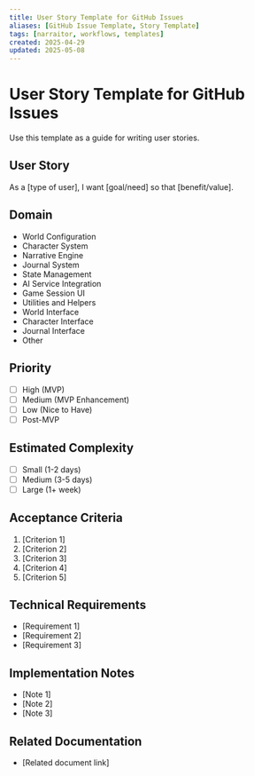 ```yaml
---
title: User Story Template for GitHub Issues
aliases: [GitHub Issue Template, Story Template]
tags: [narraitor, workflows, templates]
created: 2025-04-29
updated: 2025-05-08
---
```


# User Story Template for GitHub Issues

Use this template as a guide for writing user stories.

## User Story
As a [type of user], I want [goal/need] so that [benefit/value].

## Domain
- World Configuration
- Character System
- Narrative Engine
- Journal System
- State Management
- AI Service Integration
- Game Session UI
- Utilities and Helpers
- World Interface
- Character Interface
- Journal Interface
- Other

## Priority
- [ ] High (MVP)
- [ ] Medium (MVP Enhancement)
- [ ] Low (Nice to Have)
- [ ] Post-MVP

## Estimated Complexity
- [ ] Small (1-2 days)
- [ ] Medium (3-5 days)
- [ ] Large (1+ week)

## Acceptance Criteria
1. [Criterion 1]
2. [Criterion 2]
3. [Criterion 3]
4. [Criterion 4]
5. [Criterion 5]

## Technical Requirements
- [Requirement 1]
- [Requirement 2]
- [Requirement 3]

## Implementation Notes
- [Note 1]
- [Note 2]
- [Note 3]

## Related Documentation
- [Related document link]